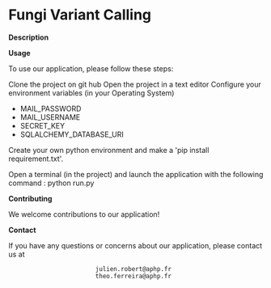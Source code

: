 # Fungi Variant Calling

**Description**




**Usage**

To use our application, please follow these steps:

Clone the project on git hub 
Open the project in a text editor
Configure your environment variables (in your Operating System) 

- MAIL_PASSWORD
- MAIL_USERNAME
- SECRET_KEY
- SQLALCHEMY_DATABASE_URI

Create your own python environment and make a 'pip install requirement.txt'.

Open a terminal (in the project) and launch the application with the following command : python run.py

**Contributing**

We welcome contributions to our application! 

**Contact**

If you have any questions or concerns about our application, please contact us at


                            julien.robert@aphp.fr
                            theo.ferreira@aphp.fr

